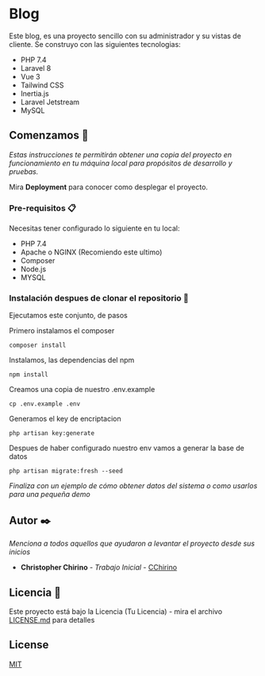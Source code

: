 
# Blog 

 Este blog, es una proyecto sencillo con su administrador y su vistas de cliente. Se construyo con las siguientes tecnologias:

* PHP 7.4
* Laravel 8
* Vue 3
* Tailwind CSS
* Inertia.js
* Laravel Jetstream
* MySQL

## Comenzamos 🚀

_Estas instrucciones te permitirán obtener una copia del proyecto en funcionamiento en tu máquina local para propósitos de desarrollo y pruebas._

Mira **Deployment** para conocer como desplegar el proyecto.


### Pre-requisitos 📋

Necesitas tener configurado lo siguiente en tu local:

* PHP 7.4
* Apache o NGINX (Recomiendo este ultimo)
* Composer
* Node.js
* MYSQL


### Instalación despues de clonar el repositorio 🔧

Ejecutamos este conjunto, de pasos

Primero instalamos el composer

```
composer install
```
Instalamos, las dependencias del npm
```
npm install
```
Creamos una copia de nuestro .env.example 
```
cp .env.example .env
```
Generamos el key de encriptacion 
```
php artisan key:generate
```
Despues de haber configurado nuestro env vamos a generar la base de datos
```
php artisan migrate:fresh --seed
```

_Finaliza con un ejemplo de cómo obtener datos del sistema o como usarlos para una pequeña demo_



## Autor ✒️

_Menciona a todos aquellos que ayudaron a levantar el proyecto desde sus inicios_

* **Christopher Chirino** - *Trabajo Inicial* - [CChirino](https://github.com/CChirino)
 

## Licencia 📄

Este proyecto está bajo la Licencia (Tu Licencia) - mira el archivo [LICENSE.md](LICENSE.md) para detalles


## License
[MIT](https://choosealicense.com/licenses/mit/)